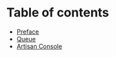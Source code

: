 # Table of contents

* [Preface](README.md)
* [Queue](queue.md)
* [Artisan Console](artisan-console.md)

